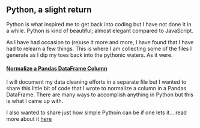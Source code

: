 ## Python, a slight return

Python is what inspired me to get back into coding but I have not done it in a while. Python is kind of beautiful; almost elegant compared to JavaScript.

As I have had occasion to (re)use it more and more, I have found that I have had to relearn a few things. This is where I am collecting some of the files I generate as I dip my toes back into the pythonic waters.  As it were.

#### [Normalize a Pandas DataFrame Column](https://github.com/TripKendall/python_examples/tree/main/normalizePandasCol)
I will document my data cleaning efforts in a separate file but I wanted to share this little bit of code that I wrote to normalize a column in a Pandas DataFrame.  There are many ways to accomplish anything in Python but this is what I came up with.  

I also wanted to share just how simple Pythoin can be if one lets it...
read more about it [here](https://tripkendall.com/normalize-a-pandas-dataframe-column/)